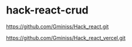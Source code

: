 # hack-react-crud

https://github.com/Gminiss/Hack_react.git

https://github.com/Gminiss/Hack_react_vercel.git
